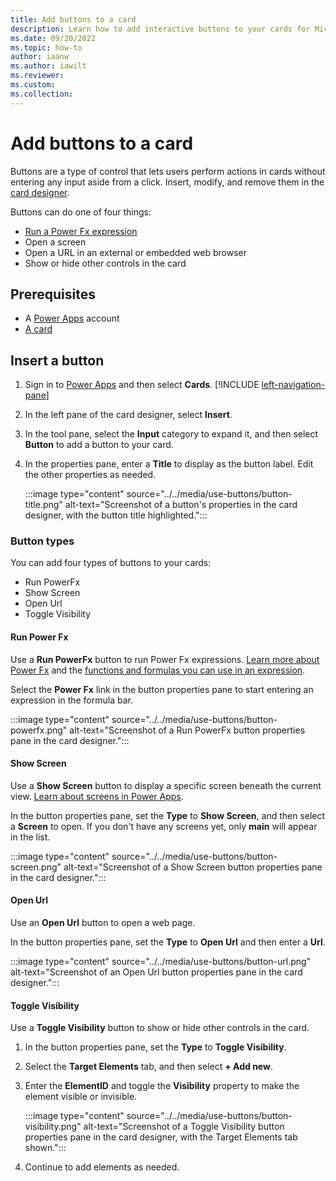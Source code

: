 ```yaml
---
title: Add buttons to a card
description: Learn how to add interactive buttons to your cards for Microsoft Power Apps.
ms.date: 09/20/2022
ms.topic: how-to
author: iaanw
ms.author: iawilt
ms.reviewer: 
ms.custom: 
ms.collection: 
---
```


# Add buttons to a card

Buttons are a type of control that lets users perform actions in cards without entering any input aside from a click. Insert, modify, and remove them in the [card designer](../designer-overview.md).

Buttons can do one of four things:

- [Run a Power Fx expression](../power-fx/intro-to-pfx.md)
- Open a screen
- Open a URL in an external or embedded web browser
- Show or hide other controls in the card

## Prerequisites

- A [Power Apps](https://powerapps.microsoft.com/) account
- [A card](../../tutorials/hello-world-card.md)

## Insert a button

1. Sign in to [Power Apps](https://powerapps.microsoft.com/) and then select **Cards**. [!INCLUDE [left-navigation-pane](../includes/left-navigation-pane.md)]

1. In the left pane of the card designer, select **Insert**.

1. In the tool pane, select the **Input** category to expand it, and then select **Button** to add a button to your card.

1. In the properties pane, enter a **Title** to display as the button label. Edit the other properties as needed.

    :::image type="content" source="../../media/use-buttons/button-title.png" alt-text="Screenshot of a button's properties in the card designer, with the button title highlighted.":::

### Button types

You can add four types of buttons to your cards:

- Run PowerFx
- Show Screen
- Open Url
- Toggle Visibility

#### Run Power Fx

Use a **Run PowerFx** button to run Power Fx expressions. [Learn more about Power Fx](../power-fx/intro-to-pfx.md) and the [functions and formulas you can use in an expression](/powerapps/maker/canvas-apps/formula-reference).

Select the **Power Fx** link in the button properties pane to start entering an expression in the formula bar.

:::image type="content" source="../../media/use-buttons/button-powerfx.png" alt-text="Screenshot of a Run PowerFx button properties pane in the card designer.":::

#### Show Screen

Use a **Show Screen** button to display a specific screen beneath the current view. [Learn about screens in Power Apps](../screens/use-screens.md).

In the button properties pane, set the **Type** to **Show Screen**, and then select a **Screen** to open. If you don't have any screens yet, only **main** will appear in the list.

:::image type="content" source="../../media/use-buttons/button-screen.png" alt-text="Screenshot of a Show Screen button properties pane in the card designer.":::

#### Open Url

Use an **Open Url** button to open a web page.

In the button properties pane, set the **Type** to **Open Url** and then enter a **Url**.

:::image type="content" source="../../media/use-buttons/button-url.png" alt-text="Screenshot of an Open Url button properties pane in the card designer.":::

#### Toggle Visibility

Use a **Toggle Visibility** button to show or hide other controls in the card.

1. In the button properties pane, set the **Type** to **Toggle Visibility**.
1. Select the **Target Elements** tab, and then select **+ Add new**.
1. Enter the **ElementID** and toggle the **Visibility** property to make the element visible or invisible.

    :::image type="content" source="../../media/use-buttons/button-visibility.png" alt-text="Screenshot of a Toggle Visibility button properties pane in the card designer, with the Target Elements tab shown.":::

1. Continue to add elements as needed.
